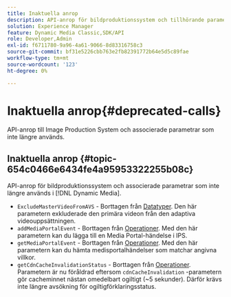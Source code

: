 ```yaml
---
title: Inaktuella anrop
description: API-anrop för bildproduktionssystem och tillhörande parametrar som inte längre används eller stöds i [!DNL Dynamic Media].
solution: Experience Manager
feature: Dynamic Media Classic,SDK/API
role: Developer,Admin
exl-id: f6711780-9a96-4a61-9066-8d83316758c3
source-git-commit: bf31e5226cbb763e2fb82391772b64e5d5c89fae
workflow-type: tm+mt
source-wordcount: '123'
ht-degree: 0%

---
```


# Inaktuella anrop{#deprecated-calls}

API-anrop till Image Production System och associerade parametrar som inte längre används.

## Inaktuella anrop {#topic-654c0466e6434fe4a95953322255b08c}

API-anrop för bildproduktionssystem och associerade parametrar som inte längre används i [!DNL Dynamic Media].

* `ExcludeMasterVideoFromAVS` - Borttagen från [Datatyper](/help/aem-ips-api/types/c-data-types/c-data-types.md). Den här parametern exkluderade den primära videon från den adaptiva videouppsättningen. <!-- Adobe is ending support for this parameter on September 1, 2022. -->
* `addMediaPortalEvent` - Borttagen från [Operationer](/help/aem-ips-api/operations/c-operations-intro/c-operations-intro.md). Med den här parametern kan du lägga till en Media Portal-händelse i IPS.
* `getMediaPortalEvent` - Borttagen från [Operationer](/help/aem-ips-api/operations/c-operations-intro/c-operations-intro.md). Med den här parametern kan du hämta medisportalhändelser som matchar angivna villkor.
* `getCdnCacheInvalidationStatus` - Borttagen från [Operationer](/help/aem-ips-api/operations/c-operations-intro/c-operations-intro.md). Parametern är nu föråldrad eftersom `cdnCacheInvalidation` -parametern gör cacheminnet nästan omedelbart ogiltigt (~5 sekunder). Därför krävs inte längre avsökning för ogiltigförklaringsstatus.
